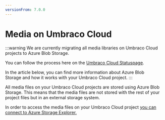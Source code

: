 ```yaml
---
versionFrom: 7.0.0
---
```


# Media on Umbraco Cloud

:::warning
We are currently migrating all media libraries on Umbraco Cloud projects to Azure Blob Storage.

You can follow the process here on the [Umbraco Cloud Statuspage](https://status.umbraco.io/incidents/hfnq16mq7l1k).

In the article below, you can find more information about Azure Blob Storage and how it works with your Umbraco Cloud project.
:::

All media files on your Umbraco Cloud projects are stored using Azure Blob Storage. This means that the media files are not stored with the rest of your project files but in an external storage system.

In order to access the media files on your Umbraco Cloud project [you can connect to Azure Storage Explorer.](Connect-to-Azure-Storage-Explorer)
